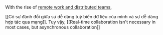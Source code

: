 With the rise of [remote work and distributed teams](https://medium.com/@anupamr/distributed-teams-are-the-new-cloud-for-startups-14240a9822d7),

[[Có sự đánh đổi giữa sự dễ dàng tuỳ biến dữ liệu của mình và sự dễ dàng hợp tác qua mạng]]. Tuy vậy, [[Real-time collaboration isn't necessary in most cases, but asynchronous collaboration]] 